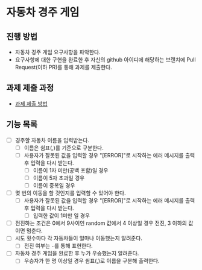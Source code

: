 # 자동차 경주 게임
## 진행 방법
* 자동차 경주 게임 요구사항을 파악한다.
* 요구사항에 대한 구현을 완료한 후 자신의 github 아이디에 해당하는 브랜치에 Pull Request(이하 PR)를 통해 과제를 제출한다.

## 과제 제출 과정
* [과제 제출 방법](https://github.com/next-step/nextstep-docs/tree/master/precourse)

## 기능 목록
* [ ] 경주할 자동차 이름을 입력받는다.
    * [ ] 이름은 쉼표(,)를 기준으로 구분한다.
    * [ ] 사용자가 잘못된 값을 입력할 경우 "[ERROR]"로 시작하는 에러 메시지를 출력 후 입력을 다시 받는다.
        * [ ] 이름이 1자 미만(공백 포함)일 경우
        * [ ] 이름이 5자 초과일 경우
        * [ ] 이름이 중복일 경우
* [ ] 몆 번의 이동을 할 것인지를 입력할 수 있어야 한다.
    * [ ] 사용자가 잘못된 값을 입력할 경우 "[ERROR]"로 시작하는 에러 메시지를 출력 후 입력을 다시 받는다.
        * [ ] 입력한 값이 1미만 일 경우
* [ ] 전진하는 조건은 0에서 9사이인 random 값에서 4 이상일 경우 전진, 3 이하의 값이면 멈춘다.
* [ ] 시도 횟수마다 각 자동차들이 얼마나 이동했는지 알려준다.
    * [ ] 전진 여부는 `-`를 통해 표현한다.
* [ ] 자동차 경주 게임을 완료한 후 누가 우승했는지 알려준다.
    * [ ] 우승자가 한 명 이상일 경우 쉼표(,)로 이름을 구분해 출력한다.
